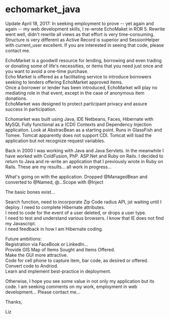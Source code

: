 # echomarket_java
Update April 18, 2017:  In seeking employment to prove -- yet again and again -- my web development skills, I re-wrote EchoMaket in ROR 5.  Rewrite went well,  didn't rewrite all views as that effort is very time-consuming.  Structure is very different as Active Record is superior and SessionHelper with current_user excellent. If you are interested in seeing that code, please contact me.

EchoMarket is a goodwill resource for lending, borrowing and even trading or donating some of life's necessities, or items that you need just once and you want to avoid a one-time purchase.     
Echo Market is offered as a facilitating service to introduce borrowers seeking to lenders offering EchoMarket approved items.    
Once a borrower or lender has been introduced, EchoMarket will play no mediating role in that event, except in the case of anonymous item donations.  
EchoMarket was designed to protect participant privacy and assure success in participation.    
    
Echomarket was built using Java, IDE Netbeans, Faces, Hibernate with MySQL 
Fully functional as a (CDI) Contexts and Dependency Injection application.  Look at AbstracBean as a starting point. 
Runs in GlassFish and Tomee.  Tomcat apparently does not support CDI.  Tomcat will load the application but not recognize request variables.

Back in 2000 I was working with Java and Java Servlets.  In the meanwhile I have worked with ColdFusion, PhP. ASP.Net and Ruby on Rails.  I decided to return to Java and re-write an application that I previously wrote in Ruby on Rails.  These are my results...  all work in progress... 

What's going on with the application.
Dropped @ManagedBean and converted to @Named, @...Scope with @Inject

The basic bones exist...

Search function, need to incorporate Zip Code radius API, jst waiting until I deploy.
I need to complete Hibernate attributes.  
I need to code for the event of a user deleted, or drops a user type.  
I need to test and understand various browsers.  I know that IE does not find my Javascript.    
I need feedback in how I am Hibernate coding.   


Future ambitions:  
Registration via FaceBook or LinkedIn...  
Provide GIS Map of Items Sought and Items Offered.  
Make the GUI more attractive.  
Code for cell phone to capture item, bar code, as desired or offered.  
Convert code to Andriod.   
Learn and implement best-practice in deployment.  

Otherwise, I hope you see some value in not only my application but its code.  I am seeking comments on my work, employment in web development... Please contact me...  

Thanks,  

Liz
